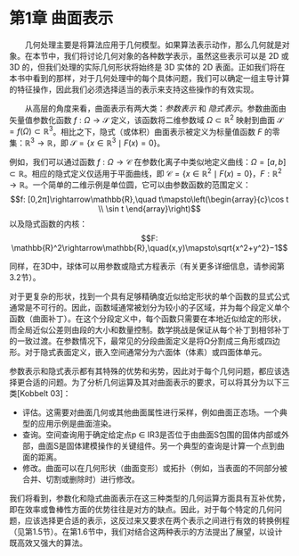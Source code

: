# 第1章 曲面表示
　　几何处理主要是将算法应用于几何模型。如果算法表示动作，那么几何就是对象。在本节中，我们将讨论几何对象的各种数学表示，虽然这些表示可以是 2D 或 3D 的，但我们处理的实际几何形状将始终是 3D 实体的 2D 表面。正如我们将在本书中看到的那样，对于几何处理中的每个具体问题，我们可以确定一组主导计算的特征操作，因此我们必须选择适当的表示来支持这些操作的有效实现。

　　从高层的角度来看，曲面表示有两大类：*参数表示* 和 *隐式表示*。参数曲面由矢量值参数化函数 $f: \Omega\rightarrow\mathcal{S}$ 定义，该函数将二维参数域 $\Omega\subset\mathbb{R}^2$ 映射到曲面 $\mathcal{S}=f(\Omega)\subset\mathbb{R}^3$。相比之下，隐式（或体积）曲面表示被定义为标量值函数 $F$ 的零集：$\mathbb{R}^3\rightarrow\mathbb{R}$，即 $\mathcal{S}=\{x\in\mathbb{R}^3 \mid F(x)=0\}$。

例如，我们可以通过函数 $f: \Omega\rightarrow\mathcal{C}$ 在参数化离子中类似地定义曲线：$\Omega=[a, b]\subset\mathbb{R}$。相应的隐式定义仅适用于平面曲线，即 $\mathcal{C}=\{x\in\mathbb{R}^2 \mid F(x)=0\}$，$F: \mathbb{R}^2\rightarrow\mathbb{R}$。一个简单的二维示例是单位圆，它可以由参数函数的范围定义：
$$f: [0,2π]\rightarrow\mathbb{R},\quad t\mapsto\left(\begin{array}{c}\cos t \\ \sin t \end{array}\right)$$
以及隐式函数的内核：
$$F: \mathbb{R}^2\rightarrow\mathbb{R},\quad(x,y)\mapsto\sqrt{x^2+y^2}−1$$

同样，在3D中，球体可以用参数或隐式方程表示（有关更多详细信息，请参阅第3.2节）。

对于更复杂的形状，找到一个具有足够精确度近似给定形状的单个函数的显式公式通常是不可行的。因此，函数域通常被划分为较小的子区域，并为每个段定义单个函数（曲面补丁）。在这个分段定义中，每个函数只需要在本地近似给定的形状，而全局近似公差则由段的大小和数量控制。数学挑战是保证从每个补丁到相邻补丁的一致过渡。在参数情况下，最常见的分段曲面定义是将Ω分割成三角形或四边形。对于隐式表面定义，嵌入空间通常分为六面体（体素）或四面体单元。

参数表示和隐式表示都有其特殊的优势和劣势，因此对于每个几何问题，都应该选择更合适的问题。为了分析几何运算及其对曲面表示的要求，可以将其分为以下三类[Kobbelt 03]：

- 评估。这需要对曲面几何或其他曲面属性进行采样，例如曲面正态场。一个典型的应用示例是曲面渲染。
- 查询。空间查询用于确定给定点p ∈ IR3是否位于由曲面S包围的固体内部或外部，曲面S是固体建模操作的关键组件。另一个典型的查询是计算一个点到曲面的距离。
- 修改。曲面可以在几何形状（曲面变形）或拓扑（例如，当表面的不同部分被合并、切割或删除时）进行修改。

我们将看到，参数化和隐式曲面表示在这三种类型的几何运算方面具有互补优势，即在效率或鲁棒性方面的优势往往是对方的缺点。因此，对于每个特定的几何问题，应该选择更合适的表示，这反过来又要求在两个表示之间进行有效的转换例程（见第1.5节）。在第1.6节中，我们对结合这两种表示的方法提出了展望，以设计既高效又强大的算法。